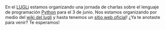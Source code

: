 <html><body><p>En el  <a title="LUGLi" target="_blank" href="http://www.lugli.org.ar">LUGLi</a> estamos organizando una jornada de charlas sobre el lenguaje de programación <a title="Python" target="_blank" href="http://www.python.org">Python</a> para el 3 de junio. Nos estamos organizando por medio del <a title="pystafe en el wiki" target="_blank" href="http://www.lugli.org.ar/mediawiki/index.php/1%C2%BA_Jornada_Python_en_Santa_Fe#El_d.C3.ADa_D">wiki del lugli</a> y hasta tenemos un <a title="Python Santa Fe 2006" target="_blank" href="http://www.python-santafe.com.ar">sitio web oficial</a>! ¿Ya te anotaste para venir? Te esperamos!</p></body></html>